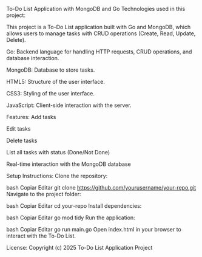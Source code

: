 To-Do List Application with MongoDB and Go
Technologies used in this project:









This project is a To-Do List application built with Go and MongoDB, which allows users to manage tasks with CRUD operations (Create, Read, Update, Delete).

Go: Backend language for handling HTTP requests, CRUD operations, and database interaction.

MongoDB: Database to store tasks.

HTML5: Structure of the user interface.

CSS3: Styling of the user interface.

JavaScript: Client-side interaction with the server.

Features:
Add tasks

Edit tasks

Delete tasks

List all tasks with status (Done/Not Done)

Real-time interaction with the MongoDB database

Setup Instructions:
Clone the repository:

bash
Copiar
Editar
git clone https://github.com/yourusername/your-repo.git
Navigate to the project folder:

bash
Copiar
Editar
cd your-repo
Install dependencies:

bash
Copiar
Editar
go mod tidy
Run the application:

bash
Copiar
Editar
go run main.go
Open index.html in your browser to interact with the To-Do List.

License:
Copyright (c) 2025 To-Do List Application Project
